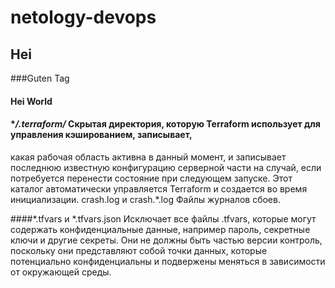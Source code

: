 # netology-devops
## Hei
###Guten Tag
#### Hei World

#### **/.terraform/* Скрытая директория, которую Terraform использует для управления кэшированием, записывает, 
какая рабочая область активна в данный момент, и записывает последнюю известную конфигурацию серверной 
части на случай, если потребуется перенести состояние при следующем запуске. Этот каталог автоматически 
управляется Terraform и создается во время инициализации.
crash.log и crash.*.log Файлы журналов сбоев.

####*.tfvars и *.tfvars.json Исключает все файлы .tfvars, которые могут содержать конфиденциальные данные, 
например пароль, секретные ключи и другие секреты. Они не должны быть частью версии контроль, поскольку 
они представляют собой точки данных, которые потенциально конфиденциальны и подвержены меняться в зависимости 
от окружающей среды.
